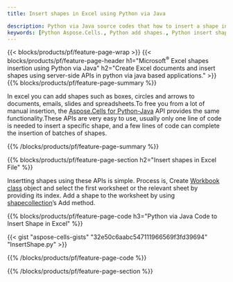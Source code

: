 ```yaml
---
title: Insert shapes in Excel using Python via Java

description: Python via Java source codes that how to insert a shape into Microsoft Excel files using Aspose.Cells for Python via Java Library. 
keywords: [Python Aspose.Cells., Python add shapes., Python insert shapes., Python create shapes]
---
```


{{< blocks/products/pf/feature-page-wrap >}}
{{< blocks/products/pf/feature-page-header h1="Microsoft<sup>&reg;</sup> Excel shapes insertion using Python via Java" h2="Create Excel documents and insert shapes using server-side APIs in python via java based applications." >}}
{{% blocks/products/pf/feature-page-summary %}}

In excel you can add shapes such as boxes, circles and arrows to documents, emails, slides and spreadsheets.To free you from a lot of manual insertion, the [Aspose.Cells for Python-Java](https://releases.aspose.com/cells/python-java) API provides the same functionality.These APIs are very easy to use, usually only one line of code is needed to insert a specific shape, and a few lines of code can complete the insertion of batches of shapes.

{{% /blocks/products/pf/feature-page-summary  %}}

{{% blocks/products/pf/feature-page-section  h2="Insert shapes in Excel File" %}}

Insertting shapes using these APIs is simple. Process is, Create [Workbook class](https://reference.aspose.com/cells/python-java/asposecells.api/Workbook) object and select the first worksheet or the relevant sheet by providing its index. Add a shape to the worksheet by using [shapecollection](https://reference.aspose.com/cells/python-java/asposecells.api/ShapeCollection)’s Add method.

{{% blocks/products/pf/feature-page-code h3="Python via Java Code to Insert Shape in Excel" %}}

{{< gist "aspose-cells-gists" "32e50c6aabc547111966569f3fd39694" "InsertShape.py" >}}

{{% /blocks/products/pf/feature-page-code  %}}

{{% /blocks/products/pf/feature-page-section %}}
